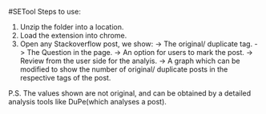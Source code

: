 #SETool
Steps to use:

1. Unzip the folder into a location.
2. Load the extension into chrome.
3. Open any Stackoverflow post, we show:
	-> The original/ duplicate tag.
	-> The Question in the page.
	-> An option for users to mark the post.
	-> Review from the user side for the analyis.
	-> A graph which can be modified to show the number of original/ duplicate posts in the respective tags of the post.

P.S. The values shown are not original, and can be obtained by a detailed analysis tools like DuPe(which analyses a post).

